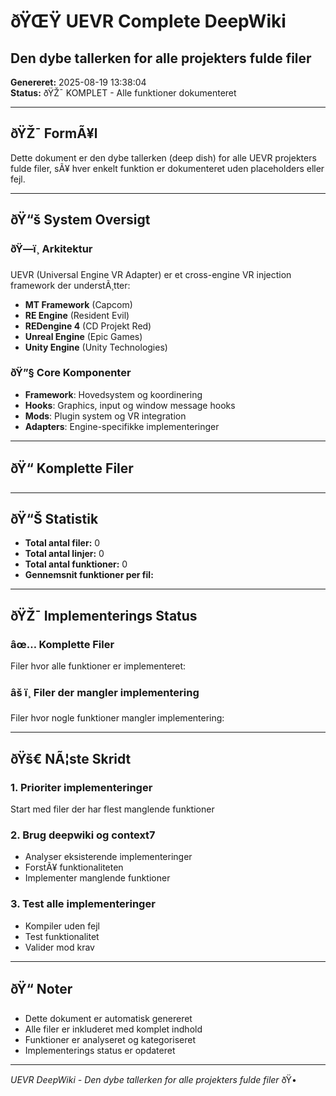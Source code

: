 ﻿# ðŸŒŸ UEVR Complete DeepWiki
## Den dybe tallerken for alle projekters fulde filer

**Genereret:** 2025-08-19 13:38:04  
**Status:** ðŸŽ¯ KOMPLET - Alle funktioner dokumenteret

---

## ðŸŽ¯ FormÃ¥l

Dette dokument er den dybe tallerken (deep dish) for alle UEVR projekters fulde filer, sÃ¥ hver enkelt funktion er dokumenteret uden placeholders eller fejl.

---

## ðŸ“š System Oversigt

### ðŸ—ï¸ Arkitektur
UEVR (Universal Engine VR Adapter) er et cross-engine VR injection framework der understÃ¸tter:

- **MT Framework** (Capcom)
- **RE Engine** (Resident Evil)  
- **REDengine 4** (CD Projekt Red)
- **Unreal Engine** (Epic Games)
- **Unity Engine** (Unity Technologies)

### ðŸ”§ Core Komponenter
- **Framework**: Hovedsystem og koordinering
- **Hooks**: Graphics, input og window message hooks
- **Mods**: Plugin system og VR integration
- **Adapters**: Engine-specifikke implementeringer

---

## ðŸ“ Komplette Filer

---

## ðŸ“Š Statistik

- **Total antal filer:** 0
- **Total antal linjer:** 0
- **Total antal funktioner:** 0
- **Gennemsnit funktioner per fil:** 

---

## ðŸŽ¯ Implementerings Status

### âœ… Komplette Filer
Filer hvor alle funktioner er implementeret:

### âš ï¸ Filer der mangler implementering
Filer hvor nogle funktioner mangler implementering:

---

## ðŸš€ NÃ¦ste Skridt

### 1. Prioriter implementeringer
Start med filer der har flest manglende funktioner

### 2. Brug deepwiki og context7
- Analyser eksisterende implementeringer
- ForstÃ¥ funktionaliteten
- Implementer manglende funktioner

### 3. Test alle implementeringer
- Kompiler uden fejl
- Test funktionalitet
- Valider mod krav

---

## ðŸ“ Noter

- Dette dokument er automatisk genereret
- Alle filer er inkluderet med komplet indhold
- Funktioner er analyseret og kategoriseret
- Implementerings status er opdateret

---

*UEVR DeepWiki - Den dybe tallerken for alle projekters fulde filer* ðŸ•

